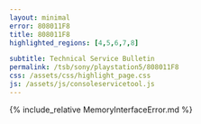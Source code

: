 ```yaml
---
layout: minimal
error: 808011F8
title: 808011F8
highlighted_regions: [4,5,6,7,8]

subtitle: Technical Service Bulletin
permalink: /tsb/sony/playstation5/808011F8
css: /assets/css/highlight_page.css
js: /assets/js/consoleservicetool.js
---
```


{% include_relative MemoryInterfaceError.md %}
